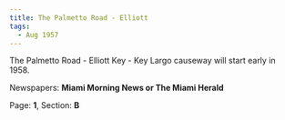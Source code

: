 ```yaml
---  
title: The Palmetto Road - Elliott  
tags:  
  - Aug 1957  
---  
```

  
The Palmetto Road - Elliott Key - Key Largo causeway will start early in 1958.  
  
Newspapers: **Miami Morning News or The Miami Herald**  
  
Page: **1**, Section: **B** 
